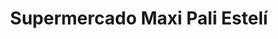 ---
title: "Supermercado Maxi Pali Estelí"
url: /esteli/supermercado-maxi-pali-esteli/
shop: Supermarkt
---
